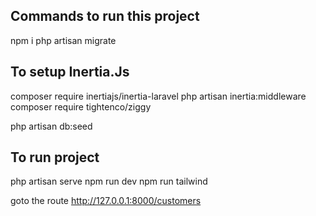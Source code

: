 ## Commands to run this project

npm i
php artisan migrate

## To setup Inertia.Js
composer require inertiajs/inertia-laravel
php artisan inertia:middleware
composer require tightenco/ziggy

php artisan db:seed


## To run project
php artisan serve
npm run dev
npm run tailwind

goto the route http://127.0.0.1:8000/customers
